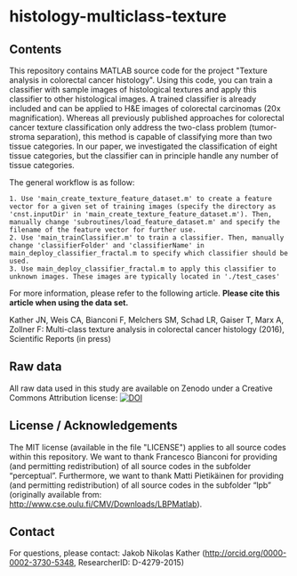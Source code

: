 # histology-multiclass-texture

## Contents
This repository contains MATLAB source code for the project "Texture analysis in colorectal cancer histology". Using this code, you can train a classifier with sample images of histological textures and apply this classifier to other histological images. A trained classifier is already included and can be applied to H&E images of colorectal carcinomas (20x magnification). Whereas all previously published approaches for colorectal cancer texture classification only address the two-class problem (tumor-stroma separation), this method is capable of classifying more than two tissue categories. In our paper, we investigated the classification of eight tissue categories, but the classifier can in principle handle any number of tissue categories.

The general workflow is as follow:

```
1. Use 'main_create_texture_feature_dataset.m' to create a feature vector for a given set of training images (specify the directory as 'cnst.inputDir' in 'main_create_texture_feature_dataset.m'). Then, manually change 'subroutines/load_feature_dataset.m' and specify the filename of the feature vector for further use.
2. Use 'main_trainClassifier.m' to train a classifier. Then, manually change 'classifierFolder' and 'classifierName' in main_deploy_classifier_fractal.m to specify which classifier should be used.
3. Use main_deploy_classifier_fractal.m to apply this classifier to unknown images. These images are typically located in './test_cases'
```

For more information, please refer to the following article. **Please cite this article when using the data set.**

Kather JN, Weis CA, Bianconi F, Melchers SM, Schad LR, Gaiser T, Marx A, Zollner F: Multi-class texture analysis in colorectal cancer histology (2016), Scientific Reports (in press)

## Raw data
All raw data used in this study are available on Zenodo under a Creative Commons Attribution license:
[![DOI](https://zenodo.org/badge/doi/10.5281/zenodo.53169.svg)](http://dx.doi.org/10.5281/zenodo.53169)

## License / Acknowledgements

The MIT license (available in the file "LICENSE") applies to all source codes within this repository. We want to thank Francesco Bianconi for providing (and permitting redistribution) of all source codes in the subfolder “perceptual”. Furthermore, we want to thank Matti Pietikäinen for providing (and permitting redistribution) of all source codes in the subfolder “lpb” (originally available from: http://www.cse.oulu.fi/CMV/Downloads/LBPMatlab).

## Contact
For questions, please contact: Jakob Nikolas Kather (http://orcid.org/0000-0002-3730-5348, ResearcherID: D-4279-2015)